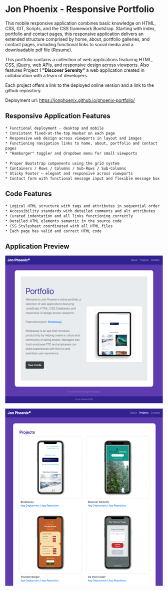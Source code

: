 # Jon Phoenix - Responsive Portfolio

This mobile responsive application combines basic knowledge on HTML, CSS, GIT, Scripts, and the CSS framework Bootstrap. 
Starting with index, portfolio and contact pages, this responsive application delivers an extended structure comprised by home, about, portfolio galleries, and contact pages, including functional links to social media and a downloadable pdf file (Resume).

This portfolio contains a collection of web applications featuring HTML, CSS, jQuery, web APIs, and responsive design across viewports. Also features Project 1 **"Discover Serenity"** a web application created in collaboration with a team of developers.

Each project offers a link to the deployed online version and a link to the github repository.


Deployment url: https://jonphoenix.github.io/phoenix-portfolio/


## Responsive Application Features

```
* Functional deployment - desktop and mobile
* Consistent fixed-at-the-top Navbar on each page
* Responsive web design across viewports in layout and images
* Functioning navigation links to home, about, portfolio and contact pages
* "Hamburger" toggler and dropdown menu for small viewports

* Proper Bootstrap components using the grid system
* Containers / Rows / Columns / Sub-Rows / Sub-Columns
* Sticky Footer – elegant and responsive across viewports
* Contact form with functional message input and flexible message box
```

## Code Features

```
* Logical HTML structure with tags and attributes in sequential order
* Accessibility standards with detailed comments and alt attributes
* Curated indentation and all links functioning correctly
* Detailed HTML elements semantic in the source code
* CSS Stylesheet coordinated with all HTML files
* Each page has valid and correct HTML code
```

## Application Preview

![Updated portfolio index](demo/preview-1.png)

![Updated portfolio projects](demo/preview-2.png)
